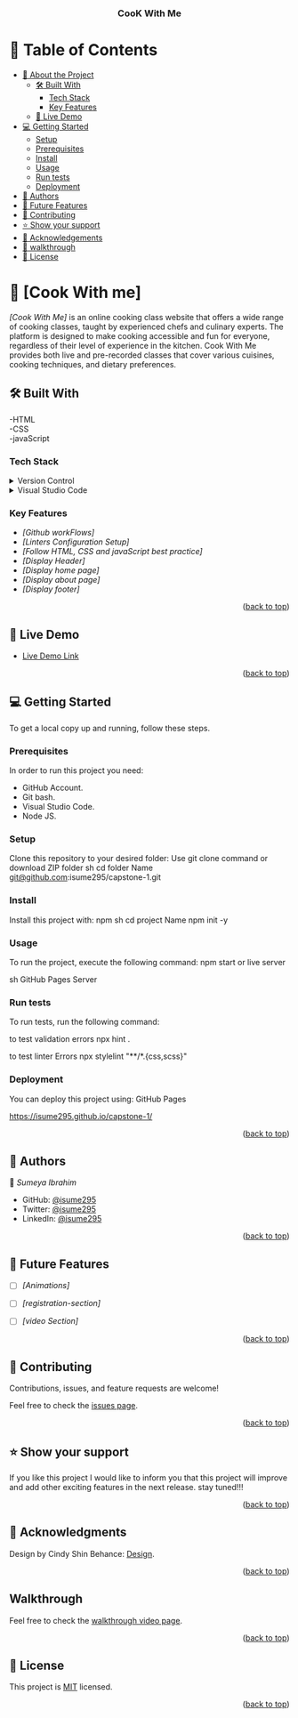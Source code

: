 <a name="readme-top"></a>
<div align="center">
  <h3><b>CooK With Me</b></h3>
</div>

# :green_book: Table of Contents
- [:book: About the Project](#about-project)
  - [:hammer_and_wrench: Built With](#built-with)
    - [Tech Stack](#tech-stack)
    - [Key Features](#key-features)
  - [:rocket: Live Demo](#live-demo)
- [:computer: Getting Started](#getting-started)
  - [Setup](#setup)
  - [Prerequisites](#prerequisites)
  - [Install](#install)
  - [Usage](#usage)
  - [Run tests](#run-tests)
  - [Deployment](#triangular_flag_on_post-deployment)
- [:busts_in_silhouette: Authors](#authors)
- [:telescope: Future Features](#future-features)
- [🤝 Contributing](#contributing)
- [⭐️ Show your support](#support)
- [🙏 Acknowledgements](#acknowledgements)
- [🙏 walkthrough](#walkthrough)
- [:memo: License](#license)

# :book: [Cook With me] <a name="about-project"></a>
*[Cook With Me]*  is an online cooking class website that offers a wide range of cooking classes, taught by experienced chefs and culinary experts. The platform is designed to make cooking accessible and fun for everyone, regardless of their level of experience in the kitchen. Cook With Me provides both live and pre-recorded classes that cover various cuisines, cooking techniques, and dietary preferences.

## :hammer_and_wrench: Built With <a name="built-with"></a>
-HTML
<br/>
-CSS
<br/>
-javaScript

### Tech Stack <a name="tech-stack"></a>
<details>
  <summary>Version Control</summary>
  <ul>
    <li><a href="https://github.com/">Git Hub</a></li>
  </ul>
</details>
<details>
  <summary>Visual Studio Code</summary>
  <ul>
    <li><a href="https://code.visualstudio.com/">Visual Studio Code</a></li>
  </ul>
</details>

<!-- Features -->
### Key Features <a name="key-features"></a>

- *[Github workFlows]*
- *[Linters Configuration Setup]*
- *[Follow HTML, CSS and javaScript best practice]*
- *[Display Header]*
- *[Display home page]*
- *[Display about page]*
- *[Display footer]*


<p align="right">(<a href="#readme-top">back to top</a>)</p>

<!-- LIVE DEMO -->
## :rocket: Live Demo <a name="live-demo"></a>
- [Live Demo Link](https://isume295.github.io/capstone-1/)
<p align="right">(<a href="#readme-top">back to top</a>)</p>

<!-- GETTING STARTED -->
## 💻 Getting Started <a name="getting-started"></a>
To get a local copy up and running, follow these steps.

### Prerequisites
In order to run this project you need:
- GitHub Account.
- Git bash.
- Visual Studio Code.
- Node JS.

### Setup
Clone this repository to your desired folder:
Use git clone command or download ZIP folder
sh
  cd folder Name 
git@github.com:isume295/capstone-1.git

### Install
Install this project with:
npm
sh
  cd project Name
  npm init -y

### Usage
To run the project, execute the following command:
npm start or live server

sh
  GitHub Pages Server

### Run tests
To run tests, run the following command:
 
 to test validation errors
 npx hint . 
 
 to test linter Errors
 npx stylelint "**/*.{css,scss}"

### Deployment
You can deploy this project using:
GitHub Pages

https://isume295.github.io/capstone-1/

<p align="right">(<a href="#readme-top">back to top</a>)</p>

<!-- AUTHORS -->
## :busts_in_silhouette: Authors <a name="authors"></a>

:bust_in_silhouette: *Sumeya Ibrahim*

- GitHub: [@isume295](https://github.com/isume295/)
- Twitter: [@isume295](https://twitter.com/isume295)
- LinkedIn: [@isume295](https://www.linkedin.com/in/sumeya-ibrahim-109002232)

<p align="right">(<a href="#readme-top">back to top</a>)</p>

<!-- FUTURE FEATURES -->
## :telescope: Future Features <a name="future-features"></a>

- [ ] *[Animations]*
- [ ] *[registration-section]*
- [ ] *[video Section]*
 



<p align="right">(<a href="#readme-top">back to top</a>)</p>

<!-- CONTRIBUTING -->

## 🤝 Contributing <a name="contributing"></a>

Contributions, issues, and feature requests are welcome!

Feel free to check the [issues page](https://github.com/isume295/capstone-1/issues).

<p align="right">(<a href="#readme-top">back to top</a>)</p>

<!-- SUPPORT -->

## ⭐️ Show your support <a name="support"></a>

If you like this project I would like to inform you that this project will improve and add other exciting features in the next release. stay tuned!!!

<p align="right">(<a href="#readme-top">back to top</a>)</p>

<!-- ACKNOWLEDGEMENTS -->

## 🙏 Acknowledgments <a name="acknowledgements"></a>

Design by Cindy Shin
Behance: [Design](https://www.behance.net/gallery/29845175/CC-Global-Summit-2015).

<p align="right">(<a href="#readme-top">back to top</a>)</p>

<!-- walkthrough -->

##  Walkthrough <a name="walkthrough"></a>

Feel free to check the [walkthrough video page]().

<p align="right">(<a href="#readme-top">back to top</a>)</p>



<!-- LICENSE -->

## :memo: License <a name="license"></a>
This project is [MIT]( ) licensed.
<p align="right">(<a href="#readme-top">back to top</a>)</p>
